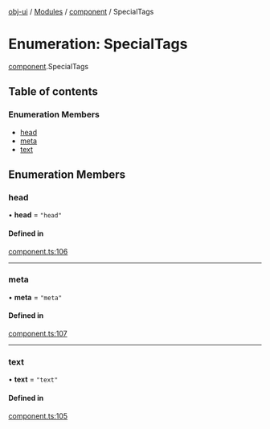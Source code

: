[obj-ui](../README.md) / [Modules](../modules.md) / [component](../modules/component.md) / SpecialTags

# Enumeration: SpecialTags

[component](../modules/component.md).SpecialTags

## Table of contents

### Enumeration Members

- [head](component.SpecialTags.md#head)
- [meta](component.SpecialTags.md#meta)
- [text](component.SpecialTags.md#text)

## Enumeration Members

### head

• **head** = ``"head"``

#### Defined in

[component.ts:106](https://github.com/finleyowen/obj-ui/blob/3898f58/src/component.ts#L106)

___

### meta

• **meta** = ``"meta"``

#### Defined in

[component.ts:107](https://github.com/finleyowen/obj-ui/blob/3898f58/src/component.ts#L107)

___

### text

• **text** = ``"text"``

#### Defined in

[component.ts:105](https://github.com/finleyowen/obj-ui/blob/3898f58/src/component.ts#L105)
